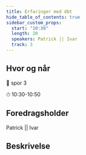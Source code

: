 ```yaml
---
title: Erfaringer med dbt
hide_table_of_contents: true
sidebar_custom_props:
  start: "10:30"
  length: 20
  speakers: Patrick || Ivar
  track: 3
---
```


## Hvor og når
📌  spor 3

⏱  10:30-10:50

## Foredragsholder
Patrick || Ivar


## Beskrivelse

